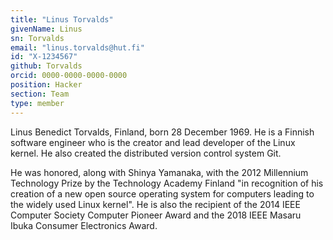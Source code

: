 ```yaml
---
title: "Linus Torvalds"
givenName: Linus
sn: Torvalds
email: "linus.torvalds@hut.fi"
id: "X-1234567"
github: Torvalds
orcid: 0000-0000-0000-0000
position: Hacker
section: Team
type: member
---
```


Linus Benedict Torvalds, Finland, born 28 December 1969. He is a Finnish software engineer who is the creator and lead developer of the Linux kernel. He also created the distributed version control system Git.

He was honored, along with Shinya Yamanaka, with the 2012 Millennium Technology Prize by the Technology Academy Finland "in recognition of his creation of a new open source operating system for computers leading to the widely used Linux kernel". He is also the recipient of the 2014 IEEE Computer Society Computer Pioneer Award and the 2018 IEEE Masaru Ibuka Consumer Electronics Award.
